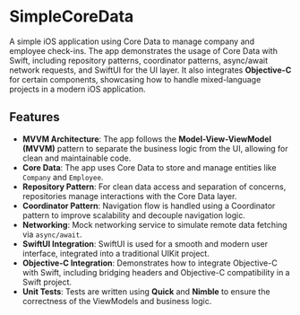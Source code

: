# SimpleCoreData

A simple iOS application using Core Data to manage company and employee check-ins. The app demonstrates the usage of Core Data with Swift, including repository patterns, coordinator patterns, async/await network requests, and SwiftUI for the UI layer. It also integrates **Objective-C** for certain components, showcasing how to handle mixed-language projects in a modern iOS application.

## Features

- **MVVM Architecture**: The app follows the **Model-View-ViewModel (MVVM)** pattern to separate the business logic from the UI, allowing for clean and maintainable code.
- **Core Data**: The app uses Core Data to store and manage entities like `Company` and `Employee`.
- **Repository Pattern**: For clean data access and separation of concerns, repositories manage interactions with the Core Data layer.
- **Coordinator Pattern**: Navigation flow is handled using a Coordinator pattern to improve scalability and decouple navigation logic.
- **Networking**: Mock networking service to simulate remote data fetching via `async/await`.
- **SwiftUI Integration**: SwiftUI is used for a smooth and modern user interface, integrated into a traditional UIKit project.
- **Objective-C Integration**: Demonstrates how to integrate Objective-C with Swift, including bridging headers and Objective-C compatibility in a Swift project.
- **Unit Tests**: Tests are written using **Quick** and **Nimble** to ensure the correctness of the ViewModels and business logic.